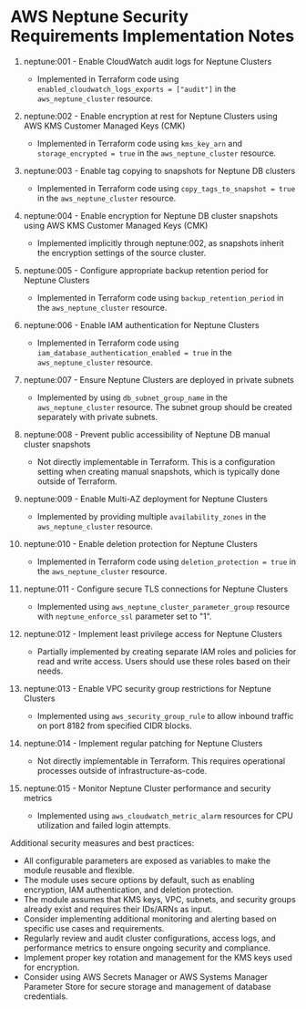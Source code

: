 # AWS Neptune Security Requirements Implementation Notes

1. neptune:001 - Enable CloudWatch audit logs for Neptune Clusters
   - Implemented in Terraform code using `enabled_cloudwatch_logs_exports = ["audit"]` in the `aws_neptune_cluster` resource.

2. neptune:002 - Enable encryption at rest for Neptune Clusters using AWS KMS Customer Managed Keys (CMK)
   - Implemented in Terraform code using `kms_key_arn` and `storage_encrypted = true` in the `aws_neptune_cluster` resource.

3. neptune:003 - Enable tag copying to snapshots for Neptune DB clusters
   - Implemented in Terraform code using `copy_tags_to_snapshot = true` in the `aws_neptune_cluster` resource.

4. neptune:004 - Enable encryption for Neptune DB cluster snapshots using AWS KMS Customer Managed Keys (CMK)
   - Implemented implicitly through neptune:002, as snapshots inherit the encryption settings of the source cluster.

5. neptune:005 - Configure appropriate backup retention period for Neptune Clusters
   - Implemented in Terraform code using `backup_retention_period` in the `aws_neptune_cluster` resource.

6. neptune:006 - Enable IAM authentication for Neptune Clusters
   - Implemented in Terraform code using `iam_database_authentication_enabled = true` in the `aws_neptune_cluster` resource.

7. neptune:007 - Ensure Neptune Clusters are deployed in private subnets
   - Implemented by using `db_subnet_group_name` in the `aws_neptune_cluster` resource. The subnet group should be created separately with private subnets.

8. neptune:008 - Prevent public accessibility of Neptune DB manual cluster snapshots
   - Not directly implementable in Terraform. This is a configuration setting when creating manual snapshots, which is typically done outside of Terraform.

9. neptune:009 - Enable Multi-AZ deployment for Neptune Clusters
   - Implemented by providing multiple `availability_zones` in the `aws_neptune_cluster` resource.

10. neptune:010 - Enable deletion protection for Neptune Clusters
    - Implemented in Terraform code using `deletion_protection = true` in the `aws_neptune_cluster` resource.

11. neptune:011 - Configure secure TLS connections for Neptune Clusters
    - Implemented using `aws_neptune_cluster_parameter_group` resource with `neptune_enforce_ssl` parameter set to "1".

12. neptune:012 - Implement least privilege access for Neptune Clusters
    - Partially implemented by creating separate IAM roles and policies for read and write access. Users should use these roles based on their needs.

13. neptune:013 - Enable VPC security group restrictions for Neptune Clusters
    - Implemented using `aws_security_group_rule` to allow inbound traffic on port 8182 from specified CIDR blocks.

14. neptune:014 - Implement regular patching for Neptune Clusters
    - Not directly implementable in Terraform. This requires operational processes outside of infrastructure-as-code.

15. neptune:015 - Monitor Neptune Cluster performance and security metrics
    - Implemented using `aws_cloudwatch_metric_alarm` resources for CPU utilization and failed login attempts.

Additional security measures and best practices:
- All configurable parameters are exposed as variables to make the module reusable and flexible.
- The module uses secure options by default, such as enabling encryption, IAM authentication, and deletion protection.
- The module assumes that KMS keys, VPC, subnets, and security groups already exist and requires their IDs/ARNs as input.
- Consider implementing additional monitoring and alerting based on specific use cases and requirements.
- Regularly review and audit cluster configurations, access logs, and performance metrics to ensure ongoing security and compliance.
- Implement proper key rotation and management for the KMS keys used for encryption.
- Consider using AWS Secrets Manager or AWS Systems Manager Parameter Store for secure storage and management of database credentials.